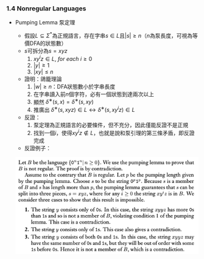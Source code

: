 ### 1.4 Nonregular Languages

- Pumping Lemma 泵定理
  - 假設$L \subseteq \Sigma^*$為正規語言，存在字串$s \in L$且$|s| \geq n$（$n$為泵長度，可視為等價DFA的狀態數）
  - $s$可拆分為$s = xyz$
    1. $xy^iz \in L,\ for\ each\ i \geq 0$
    2. $|y| \geq 1$
    3. $|xy| \leq n$
  - 證明：鴿籠理論
    1. $|w| \geq n$：DFA狀態數小於字串長度
    2. 在字串讀入前$n$個字符，必有一個狀態到達兩次以上
    3. 顯然 $δ^∗(s, x) = δ^∗(s, xy)$
    4. 推廣出 $δ^∗(s, xyz) ∈ L \leftrightarrow δ^∗(s, xy^iz) ∈ L$
  - 反證：
    1. 泵定理為正規語言的必要條件，但不充分，因此僅能反證不是正規
    2. 找到一個$i$，使得$xy^iz ∉ L$，也就是說和泵引理的第三條矛盾，即反證完成
  - 反證例子：

  ![avatar](graph/1.4.1.png)
